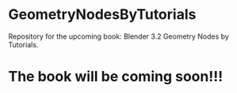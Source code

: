 # GeometryNodesByTutorials
Repository for the upcoming book: Blender 3.2 Geometry Nodes by Tutorials.

# The book will be coming soon!!!
